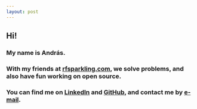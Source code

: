 ```yaml
---
layout: post
---
```


## Hi!

### My name is András.

### With my friends at <a href="http://rfsparkling.com/">rfsparkling.com</a>, we solve problems, and also have fun working on open source.

### You can find me on [LinkedIn](https://www.linkedin.com/in/andrás-retzler-69651b95) and [GitHub](https://github.com/ha7ilm), and contact me by <a href="" class="sdrhu-m-dev">e-mail</a>.
